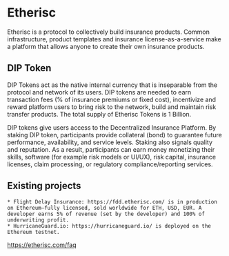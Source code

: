 # Etherisc

Etherisc is a protocol to collectively build insurance products. Common infrastructure, product templates and insurance license-as-a-service make a platform that allows anyone to create their own insurance products.

## DIP Token

DIP Tokens act as the native internal currency that is inseparable from the protocol and network of its users. DIP tokens are needed to earn transaction fees (% of insurance premiums or fixed cost), incentivize and reward platform users to bring risk to the network, build and maintain risk transfer products. The total supply of Etherisc Tokens is 1 Billion.

DIP tokens give users access to the Decentralized Insurance Platform. By staking DIP token, participants provide collateral (bond) to guarantee future performance, availability, and service levels. Staking also signals quality and reputation. As a result, participants can earn money monetizing their skills, software (for example risk models or UI/UX), risk capital, insurance licenses, claim processing, or regulatory compliance/reporting services.

## Existing projects

    * Flight Delay Insurance: https://fdd.etherisc.com/ is in production on Ethereum—fully licensed, sold worldwide for ETH, USD, EUR. A developer earns 5% of revenue (set by the developer) and 100% of underwriting profit.
    * HurricaneGuard.io: https://hurricaneguard.io/ is deployed on the Ethereum testnet.



https://etherisc.com/faq
